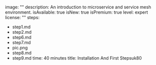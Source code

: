 image: ""
description: An introduction to microservice and service mesh environment.
isAvailable: true
isNew: true
isPremium: true
level: expert
license: ""
steps:
- step1.md
- step2.md
- step6.md
- step7.md
- pic.png
- step8.md
- step9.md
time: 40 minutes
title: Installation And First Stepsuk80

